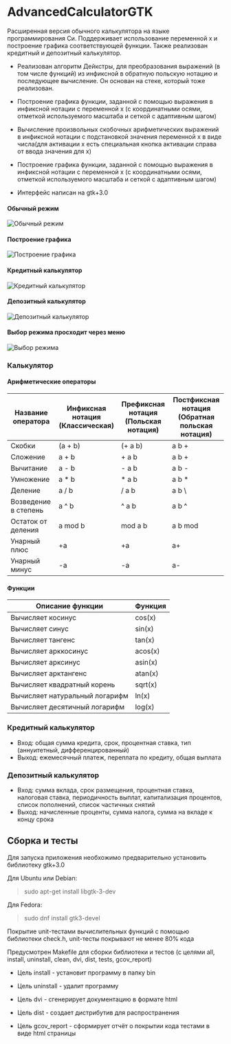 # AdvancedCalculatorGTK

Расширенная версия обычного калькулятора на языке программирования Си. Поддерживает использование переменной x и построение графика соответствующей функции. Также реализован кредитный и депозитный калькулятор.

- Реализован алгоритм Дейкстры, для преобразования выражений (в том числе функций) из инфиксной в обратную польскую нотацию и последующее вычисление. Он основан на стеке, который тоже реализован.

- Построение графика функции, заданной с помощью выражения в инфиксной нотации с переменной x  (с координатными осями, отметкой используемого масштаба и сеткой с адаптивным шагом)

- Вычисление произвольных скобочных арифметических выражений в инфиксной нотации с подстановкой значения переменной x в виде числа(для активации x есть специальная кнопка активации справа от ввода значения для x)

- Построение графика функции, заданной с помощью выражения в инфиксной нотации с переменной x  (с координатными осями, отметкой используемого масштаба и сеткой с адаптивным шагом)

- Интерфейс написан на gtk+3.0

#### Обычный режим

![Обычный режим](images/NormalMode.png)

#### Построение графика

![Построение графика](images/Plotting.png)

#### Кредитный калькулятор

![Кредитный калькулятор](images/CreditCalculator.png)

#### Депозитный калькулятор

![Депозитный калькулятор](images/DepositCalculator.png)

#### Выбор режима просходит через меню

![Выбор режима](images/ModeSelection.png)


### Калькулятор

#### Арифметические операторы

| Название оператора | Инфиксная нотация <br /> (Классическая) | Префиксная нотация <br /> (Польская нотация) |  Постфиксная нотация <br /> (Обратная польская нотация) |
| ------ | ------ | ------ | ------ |
| Скобки | (a + b) | (+ a b) | a b + |
| Сложение | a + b | + a b | a b + |
| Вычитание | a - b | - a b | a b - |
| Умножение | a * b | * a b | a b * |
| Деление | a / b | / a b | a b \ |
| Возведение в степень | a ^ b | ^ a b | a b ^ |
| Остаток от деления | a mod b | mod a b | a b mod |
| Унарный плюс | +a | +a | a+ |
| Унарный минус | -a | -a | a- |

#### Функции

| Описание функции | Функция |   
| ---------------- | ------- |  
| Вычисляет косинус | cos(x) |   
| Вычисляет синус | sin(x) |  
| Вычисляет тангенс | tan(x) |  
| Вычисляет арккосинус | acos(x) | 
| Вычисляет арксинус | asin(x) | 
| Вычисляет арктангенс | atan(x) |
| Вычисляет квадратный корень | sqrt(x) |
| Вычисляет натуральный логарифм | ln(x) | 
| Вычисляет десятичный логарифм | log(x) |

### Кредитный калькулятор

- Вход: общая сумма кредита, срок, процентная ставка, тип (аннуитетный, дифференцированный)
- Выход: ежемесячный платеж, переплата по кредиту, общая выплата

### Депозитный калькулятор

- Вход: сумма вклада, срок размещения, процентная ставка, налоговая ставка, периодичность выплат, капитализация процентов, список пополнений, список частичных снятий
- Выход: начисленные проценты, сумма налога, сумма на вкладе к концу срока

## Сборка и тесты

Для запуска приложения необхожимо предварительно установить библиотеку gtk+3.0

Для Ubuntu или Debian:

> sudo apt-get install libgtk-3-dev

Для Fedora:

> sudo dnf install gtk3-devel

Покрытие unit-тестами вычислительных функций c помощью библиотеки check.h, unit-тесты покрывают не менее 80% кода

Предусмотрен Makefile для сборки библиотеки и тестов (с целями all, install, uninstall, clean, dvi, dist, tests, gcov_report)

- Цель install - установит программу в папку bin

- Цель uninstall - удалит программу

- Цель dvi - сгенерирует документацию в формате html

- Цель dist - создает дистрибутив для распространения

- Цель gcov_report - сформирует отчёт о покрытии кода тестами в виде html страницы
